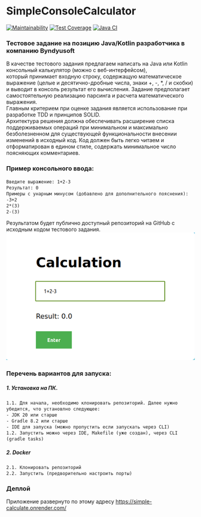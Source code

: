 # SimpleConsoleCalculator
[![Maintainability](https://api.codeclimate.com/v1/badges/2d7415a0eb3673f6d2bd/maintainability)](https://codeclimate.com/github/kitdim/SimpeCalculate/maintainability)
[![Test Coverage](https://api.codeclimate.com/v1/badges/2d7415a0eb3673f6d2bd/test_coverage)](https://codeclimate.com/github/kitdim/SimpeCalculate/test_coverage)
[![Java CI](https://github.com/kitdim/SimpeCalculate/actions/workflows/java-ci.yml/badge.svg?branch=main)](https://github.com/kitdim/SimpeCalculate/actions/workflows/java-ci.yml)

### Тестовое задание на позицию Java/Kotlin разработчика в компанию Byndyusoft
В качестве тестового задания предлагаем написать на Java или Kotlin консольный калькулятор (можно с веб-интерфейсом),<br> 
который принимает входную строку, содержащую математическое выражение (целые и десятично-дробные числа, знаки +, -, *, / и скобки)<br>  и выводит в консоль результат его вычисления. Задание предполагает самостоятельную реализацию парсинга и расчета математического выражения.<br>
Главным критерием при оценке задания является использование при разработке TDD и принципов SOLID. <br> 
Архитектура решения должна обеспечивать расширение списка поддерживаемых операций при минимальном и максимально безболезненном для существующей функциональности внесении изменений в исходный код. Код должен быть легко читаем и отформатирован в едином стиле, содержать минимальное число поясняющих комментариев.

### Пример консольного ввода:
    Введите выражение: 1+2-3
    Результат: 0
    Примеры с унарным минусом (добавлено для дополнительного пояснения):
    -3+2
    2*(3)
    2-(3)

Результатом будет публично доступный репозиторий на GitHub с исходным кодом тестового задания.
![img_1.png](img_1.png)
### Перечень вариантов для запуска:
##### 1. Установка на ПК.
    1.1. Для начала, необходимо клонировать репозиторий. Далее нужно убедится, что установлно следующее:
    - JDK 20 или старше
    - Gradle 8.2 или старше
    - IDE для запуска (можно пропустить если запускать через CLI)
    1.2. Запустить можно через IDE, Makefile (уже создан), через CLI (gradle tasks)
##### 2. Docker
    2.1. Клонировать репозиторий
    2.2. Запустить (предворительно настроить порты)
### Деплой
Приложение развернуто по этому адресу https://simple-calculate.onrender.com/
